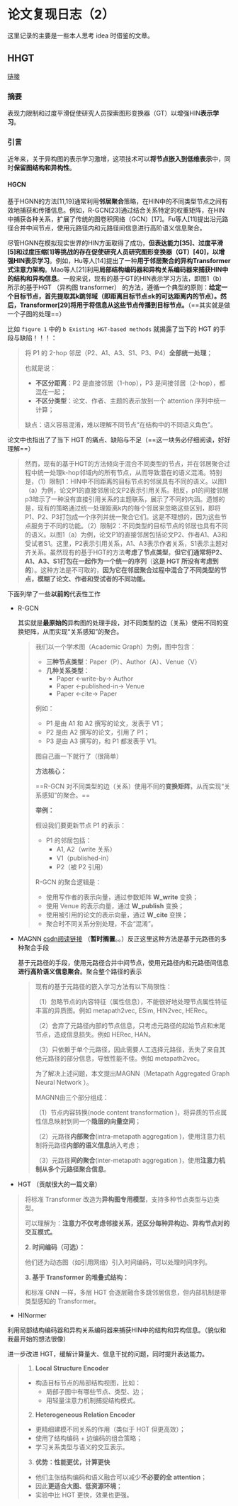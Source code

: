 #  论文复现日志（2）

这里记录的主要是一些本人思考 idea 时借鉴的文章。



## HHGT

[链接](https://dl.acm.org/doi/pdf/10.1145/3701551.3703511)

### 摘要

表现力限制和过度平滑促使研究人员探索图形变换器（GT）以增强HIN**表示学习**。



### 引言

近年来，关于异构图的表示学习激增，这项技术可以**将节点嵌入到低维表示**中，同时**保留图结构和异构性**。

#### HGCN

基于HGNN的方法[11,19]通常利用**邻居聚合**策略，在HIN中的不同类型节点之间有效地捕获和传播信息。例如，R-GCN[23]通过结合关系特定的权重矩阵，在HIN中捕获各种关系，扩展了传统的图卷积网络（GCN）[17]。Fu等人[11]提出沿元路径合并中间节点，使用元路径内和元路径间信息进行高阶语义信息聚合。

尽管HGNN在模拟现实世界的HIN方面取得了成功，**但表达能力[35]、过度平滑[5]和过度压缩[1]等挑战的存在促使研究人员研究图形变换器（GT）[40]，以增强HIN表示学习**。例如，Hu等人[14]提出了一种**用于邻居聚合的异构Transformer式注意力架构**。Mao等人[21]利用**局部结构编码器和异构关系编码器来捕获HIN中的结构和异构信息**。一般来说，现有的基于GT的HIN表示学习方法，即图1（b）所示的基于HGT  （异构图 transformer） 的方法，遵循一个典型的原则：**给定一个目标节点，首先提取其k跳邻域（即距离目标节点≤k的可达距离内的节点）。然后，Transformer[29]将用于将信息从这些节点传播到目标节点。**（==其实就是做一个子图的处理==）

比如 `figure 1` 中的 `b Existing HGT-based methods` 就揭露了当下的 HGT 的手段与缺陷！！！：

> 将 P1 的 2-hop 邻居（P2、A1、A3、S1、P3、P4）**全部统一处理**；
>
> 也就是说：
>
> - **不区分距离**：P2 是直接邻居（1-hop），P3 是间接邻居（2-hop），都混在一起；
> - **不区分类型**：论文、作者、主题的表示放到一个 attention 序列中统一计算；
>
> 缺点：语义容易混淆，难以理解不同节点“在结构中的不同语义角色”。



论文中也指出了了当下 HGT 的痛点、缺陷与不足（==这一块务必仔细阅读，好好理解==）

> 然而，现有的基于HGT的方法倾向于混合不同类型的节点，并在邻居聚合过程中统一处理k-hop邻域内的所有节点，从而导致潜在的语义混淆。特别是，（1）限制1：HIN中不同距离的目标节点的邻居具有不同的语义。以图1（a）为例，论文P1的直接邻居论文P2表示引用关系。相反，p1的间接邻居p3暗示了一种没有直接引用关系的主题联系，展示了不同的内涵。遗憾的是，现有的策略通过统一处理距离k内的每个邻居来忽略这些区别，即将P1、P2、P3打包成一个序列并统一聚合它们。这是不理想的，因为这些节点服务于不同的功能。（2）限制2：不同类型的目标节点的邻居也具有不同的语义。以图1（a）为例，论文P1的直接邻居包括论文P2、作者A1、A3和受试者S1。这里，P2表示引用关系，A1、A3表示作者关系，S1表示主题对齐关系。虽然现有的基于HGT的方法**考虑了节点类型**，**但它们通常将P2、A1、A3、S1打包在一起作为一个统一的序列**（**这是 HGT 所没有考虑到的**）。这种方法是不可取的，**因为它在邻居聚合过程中混合了不同类型的节点，模糊了论文、作者和受试者的不同功能。**



下面列举了一些**以前的**代表性工作

* R-GCN

  其实就是**最原始的**异构图的处理手段，对不同类型的边（关系）使用不同的变换矩阵，从而实现“关系感知”的聚合。

  > 我们以一个学术图（Academic Graph）为例，图中包含：
  >
  > - **三种节点类型**：Paper（P）、Author（A）、Venue（V）
  > - **几种关系类型**：
  >   - Paper ←write-by→ Author
  >   - Paper ←published-in→ Venue
  >   - Paper ←cite→ Paper
  >
  > 例如：
  >
  > - P1 是由 A1 和 A2 撰写的论文，发表于 V1；
  > - P2 是由 A2 撰写的论文，引用了 P1；
  > - P3 是由 A3 撰写的，和 P1 都发表于 V1。
  >
  > 图自己画一下就行了（很简单）
  >
  > 
  >
  > **方法核心：**
  >
  > ==R-GCN 对不同类型的边（关系）使用不同的**变换矩阵**，从而实现“关系感知”的聚合。==
  >
  > 
  >
  >  **举例：**
  >
  > 假设我们要更新节点 P1 的表示：
  >
  > - P1 的邻居包括：
  >   - A1, A2（write 关系）
  >   - V1（published-in）
  >   - P2（被 P2 引用）
  >
  > R-GCN 的聚合逻辑是：
  >
  > - 使用写作者的表示向量，通过参数矩阵 **W_write** 变换；
  > - 使用 Venue 的表示向量，通过 **W_publish** 变换；
  > - 使用被引用的论文的表示向量，通过 **W_cite** 变换；
  > - 聚合时不同关系分别处理，不会“混淆”。

  

* MAGNN [csdn阅读链接](https://blog.csdn.net/byn12345/article/details/105101492) （**暂时搁置**。。）反正这里这种方法是基于元路径的多种聚合手段

  基于元路径的手段，使用元路径合并中间节点，使用元路径内和元路径间信息**进行高阶语义信息聚合**。聚合整个路径的表示

  > 现有的基于元路径的嵌入学习方法有以下局限性：
  >
  > （1）忽略节点的内容特征（属性信息），不能很好地处理节点属性特征丰富的异质图。例如 metapath2vec, ESim, HIN2vec, HERec。
  >
  > （2）舍弃了元路径内部的节点信息，只考虑元路径的起始节点和末尾节点，造成信息损失。例如 HERec, HAN。
  >
  > （3）只依赖于单个元路径，因此需要人工选择元路径，丢失了来自其他元路径的部分信息，导致性能不佳。例如 metapath2vec。
  >
  > 为了解决上述问题，本文提出MAGNN（Metapath Aggregated Graph Neural Network ）。
  >
  > MAGNN由三个部分组成：
  >
  > （1）节点内容转换(node content transformation )，将异质的节点属性信息映射到同一个**隐层的向量空间**；
  >
  > （2）元路径**内部聚合**(intra-metapath aggregation )，使用注意力机制将元路径**内部的语义信息**纳入考虑；
  >
  > （3）元路径**间的聚合**(inter-metapath aggregation )，使用**注意力机制从多个元路径聚合信息**。
  > 
  >



* HGT （贡献很大的一篇文章）

> 将标准 Transformer 改造为**异构图专用模型**，支持多种节点类型与边类型。
>
> 可以理解为：**注意力不仅考虑邻接关系，还区分每种异构边、异构节点对的交互模式。**
>
> **2. 时间编码（可选）：**
>
> 他们还为动态图（如引用网络）引入时间编码，可以处理时间序列。
>
>  **3. 基于 Transformer 的堆叠式结构：**
>
> 和标准 GNN 一样，多层 HGT 会逐层融合多跳邻居信息，但内部机制是带类型感知的 Transformer。



*  HINormer 

利用局部结构编码器和异构关系编码器来捕获HIN中的结构和异构信息。（貌似和我最开始的想法很像）

进一步改进 HGT，缓解计算量大、信息干扰的问题，同时提升表达能力。

> 1. **Local Structure Encoder**
>
> - 构造目标节点的局部结构视图，比如：
>   - 局部子图中有哪些节点、类型、边；
>   - 用轻量注意力机制捕捉结构模式。
>
> 2. **Heterogeneous Relation Encoder**
>
> - 更精细建模不同关系的作用（类似于 HGT 但更高效）；
> - 使用了结构编码 + 边编码的组合策略；
> - 学习关系类型与语义的交互表示。
>
> 3. **优势：性能更优，计算更快**
>
> - 他们主张结构编码和语义融合可以减少**不必要的全 attention**；
> - 因此**更适合大图、低资源环境**；
> - 实验中比 HGT 更快，效果也更强。